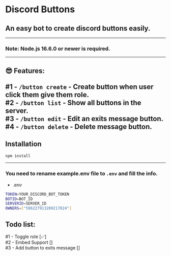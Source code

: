 # Discord Buttons


## An easy bot to create discord buttons easily.

---
### Note: Node.js 16.6.0 or newer is required.
---
😎 Features:
<br><br>
#1 - `/button create` - Create button when user click them give them role.
<br>
#2 - `/button list` - Show all buttons in the server.
<br>
#3 - `/button edit` - Edit an exits message button.
<br>
#4 - `/button delete` - Delete message button.
---

## Installation

```sh
npm install
```
---

### You need to rename example.env file to `.env` and fill the info.

- .env
```sh
TOKEN=YOUR_DISCORD_BOT_TOKEN
BOTID=BOT_ID
SERVERID=SERVER_ID
OWNERS=["596227913209217024"]
```

## Todo list:
#1 - Toggle role [✅]
<br>
#2 - Embed Support []
<br>
#3 - Add button to exits message []
